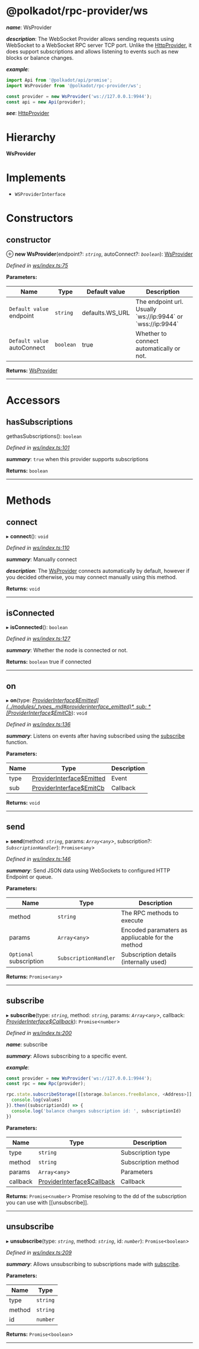 

@polkadot/rpc-provider/ws
=========================
*__name__*: WsProvider

*__description__*: The WebSocket Provider allows sending requests using WebSocket to a WebSocket RPC server TCP port. Unlike the [HttpProvider](_http_index_.httpprovider.md), it does support subscriptions and allows listening to events such as new blocks or balance changes.

*__example__*:   

```javascript
import Api from '@polkadot/api/promise';
import WsProvider from '@polkadot/rpc-provider/ws';

const provider = new WsProvider('ws://127.0.0.1:9944');
const api = new Api(provider);
```

*__see__*: [HttpProvider](_http_index_.httpprovider.md)

# Hierarchy

**WsProvider**

# Implements

* `WSProviderInterface`

# Constructors

<a id="constructor"></a>

##  constructor

⊕ **new WsProvider**(endpoint?: *`string`*, autoConnect?: *`boolean`*): [WsProvider](_ws_index_.wsprovider.md)

*Defined in [ws/index.ts:75](https://github.com/polkadot-js/api/blob/8341538/packages/rpc-provider/src/ws/index.ts#L75)*

**Parameters:**

| Name | Type | Default value | Description |
| ------ | ------ | ------ | ------ |
| `Default value` endpoint | `string` |  defaults.WS_URL |  The endpoint url. Usually \`ws://ip:9944\` or \`wss://ip:9944\` |
| `Default value` autoConnect | `boolean` | true |  Whether to connect automatically or not. |

**Returns:** [WsProvider](_ws_index_.wsprovider.md)

___

# Accessors

<a id="hassubscriptions"></a>

##  hasSubscriptions

gethasSubscriptions(): `boolean`

*Defined in [ws/index.ts:101](https://github.com/polkadot-js/api/blob/8341538/packages/rpc-provider/src/ws/index.ts#L101)*

*__summary__*: `true` when this provider supports subscriptions

**Returns:** `boolean`

___

# Methods

<a id="connect"></a>

##  connect

▸ **connect**(): `void`

*Defined in [ws/index.ts:110](https://github.com/polkadot-js/api/blob/8341538/packages/rpc-provider/src/ws/index.ts#L110)*

*__summary__*: Manually connect

*__description__*: The [WsProvider](_ws_index_.wsprovider.md) connects automatically by default, however if you decided otherwise, you may connect manually using this method.

**Returns:** `void`

___
<a id="isconnected"></a>

##  isConnected

▸ **isConnected**(): `boolean`

*Defined in [ws/index.ts:127](https://github.com/polkadot-js/api/blob/8341538/packages/rpc-provider/src/ws/index.ts#L127)*

*__summary__*: Whether the node is connected or not.

**Returns:** `boolean`
true if connected

___
<a id="on"></a>

##  on

▸ **on**(type: *[ProviderInterface$Emitted](../modules/_types_.md#providerinterface_emitted)*, sub: *[ProviderInterface$EmitCb](../modules/_types_.md#providerinterface_emitcb)*): `void`

*Defined in [ws/index.ts:136](https://github.com/polkadot-js/api/blob/8341538/packages/rpc-provider/src/ws/index.ts#L136)*

*__summary__*: Listens on events after having subscribed using the [subscribe](_ws_index_.wsprovider.md#subscribe) function.

**Parameters:**

| Name | Type | Description |
| ------ | ------ | ------ |
| type | [ProviderInterface$Emitted](../modules/_types_.md#providerinterface_emitted) |  Event |
| sub | [ProviderInterface$EmitCb](../modules/_types_.md#providerinterface_emitcb) |  Callback |

**Returns:** `void`

___
<a id="send"></a>

##  send

▸ **send**(method: *`string`*, params: *`Array`<`any`>*, subscription?: *`SubscriptionHandler`*): `Promise`<`any`>

*Defined in [ws/index.ts:146](https://github.com/polkadot-js/api/blob/8341538/packages/rpc-provider/src/ws/index.ts#L146)*

*__summary__*: Send JSON data using WebSockets to configured HTTP Endpoint or queue.

**Parameters:**

| Name | Type | Description |
| ------ | ------ | ------ |
| method | `string` |  The RPC methods to execute |
| params | `Array`<`any`> |  Encoded paramaters as appliucable for the method |
| `Optional` subscription | `SubscriptionHandler` |  Subscription details (internally used) |

**Returns:** `Promise`<`any`>

___
<a id="subscribe"></a>

##  subscribe

▸ **subscribe**(type: *`string`*, method: *`string`*, params: *`Array`<`any`>*, callback: *[ProviderInterface$Callback](../modules/_types_.md#providerinterface_callback)*): `Promise`<`number`>

*Defined in [ws/index.ts:200](https://github.com/polkadot-js/api/blob/8341538/packages/rpc-provider/src/ws/index.ts#L200)*

*__name__*: subscribe

*__summary__*: Allows subscribing to a specific event.

*__example__*:   

```javascript
const provider = new WsProvider('ws://127.0.0.1:9944');
const rpc = new Rpc(provider);

rpc.state.subscribeStorage([[storage.balances.freeBalance, <Address>]], (_, values) => {
  console.log(values)
}).then((subscriptionId) => {
  console.log('balance changes subscription id: ', subscriptionId)
})
```

**Parameters:**

| Name | Type | Description |
| ------ | ------ | ------ |
| type | `string` |  Subscription type |
| method | `string` |  Subscription method |
| params | `Array`<`any`> |  Parameters |
| callback | [ProviderInterface$Callback](../modules/_types_.md#providerinterface_callback) |  Callback |

**Returns:** `Promise`<`number`>
Promise resolving to the dd of the subscription you can use with [[unsubscribe]].

___
<a id="unsubscribe"></a>

##  unsubscribe

▸ **unsubscribe**(type: *`string`*, method: *`string`*, id: *`number`*): `Promise`<`boolean`>

*Defined in [ws/index.ts:209](https://github.com/polkadot-js/api/blob/8341538/packages/rpc-provider/src/ws/index.ts#L209)*

*__summary__*: Allows unsubscribing to subscriptions made with [subscribe](_ws_index_.wsprovider.md#subscribe).

**Parameters:**

| Name | Type |
| ------ | ------ |
| type | `string` |
| method | `string` |
| id | `number` |

**Returns:** `Promise`<`boolean`>

___

